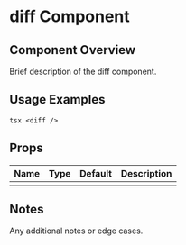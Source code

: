 # diff Component

## Component Overview

Brief description of the diff component.

## Usage Examples

`tsx
<diff />
`

## Props

| Name | Type | Default | Description |
| ---- | ---- | ------- | ----------- |
|      |      |         |             |

## Notes

Any additional notes or edge cases.
